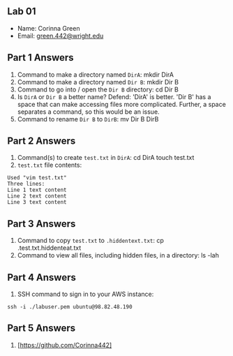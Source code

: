 ## Lab 01

- Name: Corinna Green
- Email: green.442@wright.edu

## Part 1 Answers

1. Command to make a directory named `DirA`: mkdir DirA
3. Command to make a directory named `Dir B`: mkdir Dir B
4. Command to go into / open the `Dir B` directory: cd Dir B
5. Is `DirA` or `Dir B` a better name?  Defend: 'DirA' is better. 'Dir B' has a space that can make accessing files more complicated. Further, a space separates a command, so this would be an issue.
6. Command to rename `Dir B` to `DirB`: mv Dir B DirB

## Part 2 Answers

1. Command(s) to create `test.txt` in `DirA`: cd DirA
                                              touch test.txt
2. `test.txt` file contents:

```
Used "vim test.txt"
Three lines:
Line 1 text content
Line 2 text content
Line 3 text content
```

## Part 3 Answers

1. Command to copy `test.txt` to `.hiddentext.txt`: cp .test.txt.hiddenteat.txt
2. Command to view all files, including hidden files, in a directory: ls -lah

## Part 4 Answers

1. SSH command to sign in to your AWS instance:

```
ssh -i ./labuser.pem ubuntu@98.82.48.190
```

## Part 5 Answers

1. [https://github.com/Corinna442]
